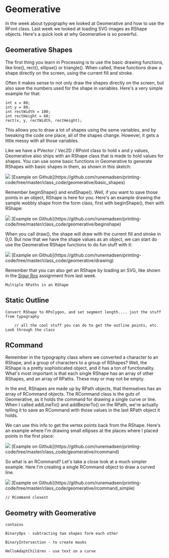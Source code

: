 Geomerative
===========

In the week about typography we looked at Geomerative and how to use the RFont class. Last week we looked at loading SVG images as RShape objects. Here's a quick look at why Geomerative is so powerful.

Geomerative Shapes
------------------

The first thing you learn in Processing is to use the basic drawing functions, like line(), rect(), ellipse() or triangle(). When called, these functions draw a shape directly on the screen, using the current fill and stroke.

Often it makes sense to not only draw the shapes directly on the screen, but also save the numbers used for the shape in variables. Here's a very simple example for that:

	int x = 80;
	int y = 80;
	int rectWidth = 100;
	int rectHeight = 60;
	rect(x, y, rectWidth, rectHeight);

This allows you to draw a lot of shapes using the same variables, and by tweaking the code one place, all of the shapes change. However, it gets a little messy with all those variables.

Like we have a PVector / Vec2D / RPoint class to hold x and y values, Geomerative also ships with an RShape class that is made to hold values for shapes. You can use some basic functions in Geomerative to generate RShapes with basic shapes in them, as shown in this sketch:

<img src="http://runemadsen-2012.s3.amazonaws.com/printing-code-2012/geomerative/basic_shapes_small.jpg" data-slideshow="http://runemadsen-2012.s3.amazonaws.com/printing-code-2012/geomerative/basic_shapes.png" />
[Example on Github](https://github.com/runemadsen/printing-code/tree/master/class_code/geomerative/basic_shapes)

Remember beginShape() and endShape(). Well, if you want to save those points in an object, RShape is here for you. Here's an example drawing the sample wobbly shape from the form class, first with beginShape(), then with RShape: 

<img src="http://runemadsen-2012.s3.amazonaws.com/printing-code-2012/geomerative/beginshape_small.jpg" data-slideshow="http://runemadsen-2012.s3.amazonaws.com/printing-code-2012/geomerative/beginshape.png" />
[Example on Github](https://github.com/runemadsen/printing-code/tree/master/class_code/geomerative/beginshape)

When you call draw(), the shape will draw with the current fill and stroke in 0,0. But now that we have the shape values as an object, we can start do use the Geomerative RShape functions to do fun stuff with it:

<img src="http://runemadsen-2012.s3.amazonaws.com/printing-code-2012/geomerative/drawing_small.jpg" data-slideshow="http://runemadsen-2012.s3.amazonaws.com/printing-code-2012/geomerative/drawing.png" />
[Example on Github](https://github.com/runemadsen/printing-code/tree/master/class_code/geomerative/drawing)

Remember that you can also get an RShape by loading an SVG, like shown in the [Sigur Ros](https://github.com/runemadsen/printing-code/tree/master/class_code/homework/sigur_ros) assignment from last week.

	Multiple RPaths in an RShape

Static Outline
--------------

	Convert RShape to RPolygon, and set segment length.... just the stuff from typography

		// all the cool stuff you can do to get the outline points, etc. Look through the class

RCommand
--------

Remember in the typography class where we converted a character to an RShape, and a group of characters to a group of RShapes? Well, the RShape is a pretty sophisticated object, and it has a ton of functionality. What's most important is that each single RShape has  an array of other RShapes, and an array of RPaths. These may or may not be empty.

In the end, RShapes are made up by RPath objects, that themselves has an array of RCommand objects. The RCommand class is the guts of Geomerative, as it holds the command for drawing a single curve or line. When I called addLineTo() and addBezierTo() on the RPath, we're actually telling it to save an RCommand with those values in the last RPath object it holds.

We can use this info to get the vertex points back from the RShape. Here's an example where I'm drawing small ellipses at the places where I placed points in the first place:

<img src="http://runemadsen-2012.s3.amazonaws.com/printing-code-2012/geomerative/rcommand_small.jpg" data-slideshow="http://runemadsen-2012.s3.amazonaws.com/printing-code-2012/geomerative/rcommand.png" />
[Example on Github](https://github.com/runemadsen/printing-code/tree/master/class_code/geomerative/rcommand)

So what is an RCommand? Let's take a close look at a much simpler example. Here I'm creating a single RCommand object to draw a curved line.

<img src="http://runemadsen-2012.s3.amazonaws.com/printing-code-2012/geomerative/rcommand_simple_small.jpg" data-slideshow="http://runemadsen-2012.s3.amazonaws.com/printing-code-2012/geomerative/rcommand_simple.png" />
[Example on Github](https://github.com/runemadsen/printing-code/tree/master/class_code/geomerative/rcommand_simple)



	// RCommand closest


Geometry with Geomerative
-------------------------

	contains

	BinaryOps - subtracting two shapes form each other

	BinaryIntersection - to create masks

	HelloAdaptChildren - use text on a curve